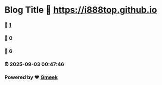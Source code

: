 # Blog Title :link: https://i888top.github.io 
### :page_facing_up: [1](https://i888top.github.io/tag.html) 
### :speech_balloon: 0 
### :hibiscus: 6 
### :alarm_clock: 2025-09-03 00:47:46 
### Powered by :heart: [Gmeek](https://github.com/Meekdai/Gmeek)
